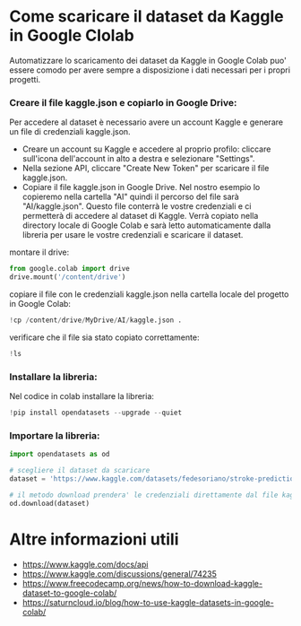 # Come scaricare il dataset da Kaggle in Google Clolab

Automatizzare lo scaricamento dei dataset da Kaggle in Google Colab puo' essere comodo per avere sempre a disposizione i dati necessari per i propri progetti.


### Creare il file kaggle.json e copiarlo in Google Drive:

Per accedere al dataset è necessario avere un account Kaggle e generare un file di credenziali kaggle.json.

 - Creare un account su Kaggle e accedere al proprio profilo: cliccare sull'icona dell'account in alto a destra e selezionare "Settings".
 - Nella sezione API, cliccare "Create New Token" per scaricare il file kaggle.json.
 - Copiare il file kaggle.json in Google Drive. Nel nostro esempio lo copieremo nella cartella "AI" quindi il percorso del file sarà "AI/kaggle.json". Questo file conterrà le vostre credenziali e ci permetterà di accedere al dataset di Kaggle. Verrà copiato nella directory locale di Google Colab e sarà letto automaticamente dalla libreria per usare le vostre credenziali e scaricare il dataset.

montare il drive:

```python
from google.colab import drive
drive.mount('/content/drive')
```
copiare il file con le credenziali kaggle.json nella cartella locale del progetto in Google Colab:

```python
!cp /content/drive/MyDrive/AI/kaggle.json .
```
verificare che il file sia stato copiato correttamente:

```python
!ls
```


### Installare la libreria:
Nel codice in colab installare la libreria:

```python
!pip install opendatasets --upgrade --quiet
```


### Importare la libreria:

```python
import opendatasets as od

# scegliere il dataset da scaricare
dataset = 'https://www.kaggle.com/datasets/fedesoriano/stroke-prediction-dataset'

# il metodo download prendera' le credenziali direttamente dal file kaggle.json
od.download(dataset)

```



# Altre informazioni utili

 - https://www.kaggle.com/docs/api
 - https://www.kaggle.com/discussions/general/74235
 - https://www.freecodecamp.org/news/how-to-download-kaggle-dataset-to-google-colab/
 - https://saturncloud.io/blog/how-to-use-kaggle-datasets-in-google-colab/
